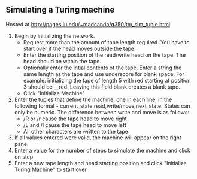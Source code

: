 ## Simulating a Turing machine

Hosted at http://pages.iu.edu/~madcanda/q350/tm_sim_tuple.html

1. Begin by initializing the network.
   - Request more than the amount of tape length required. You have to start over if the head moves outside the tape.
   - Enter the starting position of the read/write head on the tape. The head should be within the tape.
   - Optionally enter the intial contents of the tape. Enter a string the same length as the tape and use underscore for blank space. For example: initializing the tape of length 5 with red starting at position 3 should be __red. Leaving this field blank creates a blank tape.
   - Click "Initialize Machine"
2. Enter the tuples that define the machine, one in each line, in the following format - current_state,read,write/move,next_state. States can only be numeric. The difference between write and move is as follows:
    - /R or /r cause the tape head to move right
    - /L and /l cause the tape head to move left
    - All other characters are written to the tape
3. If all values entered were valid, the machine will appear on the right pane.
4. Enter a value for the number of steps to simulate the machine and click on step
5. Enter a new tape length and head starting position and click "Initialize Turing Machine" to start over
